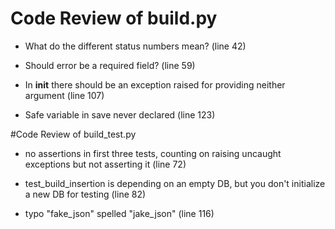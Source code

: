 # Code Review of build.py

* What do the different status numbers mean? (line 42)

* Should error be a required field? (line 59)

* In __init__ there should be an exception raised for providing neither argument (line 107)

* Safe variable in save never declared (line 123)


#Code Review of build_test.py

* no assertions in first three tests, counting on raising uncaught exceptions but not asserting it (line 72)

* test_build_insertion is depending on an empty DB, but you don't initialize a new DB for testing (line 82)

* typo "fake_json" spelled "jake_json" (line 116)
